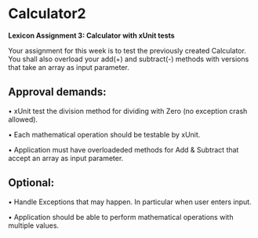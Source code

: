 # Calculator2
**Lexicon Assignment 3: Calculator with xUnit tests**

Your assignment for this week is to test the previously created Calculator. You shall also overload your add(+) and subtract(-) methods with versions that take an array as input parameter.

## Approval demands:
• xUnit test the division method for dividing with Zero (no exception crash allowed).

• Each mathematical operation should be testable by xUnit.

• Application must have overloadeded methods for Add & Subtract that accept an array as input parameter.

## Optional:
• Handle Exceptions that may happen. In particular when user enters input.

• Application should be able to perform mathematical operations with multiple values.
